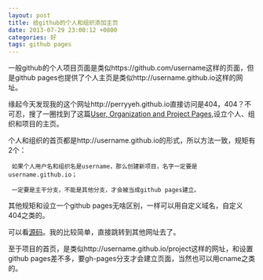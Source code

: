 ```yaml
---
layout: post
title: 给github的个人和组织添加主页
date: 2013-07-29 23:00:12 +0800
categories: 好
tags: github pages
---
```


一般github的个人项目页面是类似https://github.com/username这样的页面，但是github pages也提供了个人主页是类似http://username.github.io这样的网址。

缘起今天发现我的这个网址http://perryyeh.github.io直接访问是404，404？不可忍，搜了一圈找到了这篇[User, Organization and Project Pages](https://help.github.com/articles/user-organization-and-project-pages),设立个人、组织和项目的主页。

个人和组织的首页都是http://username.github.io的形式，所以方法一致，规矩有2个：

```
 如果个人用户名和组织名是username，那么创建新项目，名字一定要是username.github.io；
 
 一定要是主干分支，不能是其他分支，才会被当成github pages建立。
```

其他规矩和设立一个github pages无啥区别，一样可以用自定义域名，自定义404之类的。

可以看[源码](https://github.com/perryyeh/perryyeh.github.io)。我的比较简单，直接跳转到其他网址去了。

至于项目的首页，是类似http://username.github.io/project这样的网址，和设置github pages差不多，要gh-pages分支才会建立页面，当然也可以用cname之类的。
